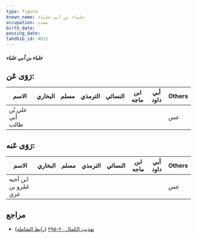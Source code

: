 ```yaml
---
type: figure
known_name: علباء بن أبي علباء
occupation: محدث
birth_date:
passing_date:
tahdhib_id: 4011
---
```

##### علباء بن أبي علباء

## رَوَى عَن:
| الاسم             | البخاري | مسلم | الترمذي | النسائي | ابن ماجه | أبي داود | Others |
| ----------------- | ------- | ---- | ------- | ------- | -------- | -------- | ------ |
| علي بْن أَبي طالب |         |      |         |         |          |          | عس     |
## رَوَى عَنه:
| الاسم                  | البخاري | مسلم | الترمذي | النسائي | ابن ماجه | أبي داود | Others |
| ---------------------- | ------- | ---- | ------- | ------- | -------- | -------- | ------ |
| ابن أخيه عَمْرو بن غزي |         |      |         |         |          |          | عس     |
## مراجع
- [تهذيب الكمال ٢٠-٢٩٥](obsidian://open?vault=Tahdhib-al-Kamal&file=Figures/٤٠١١-علباء%20بن%20أبي%20علباء) ([رابط الشاملة](https://shamela.ws/book/3722/10425))